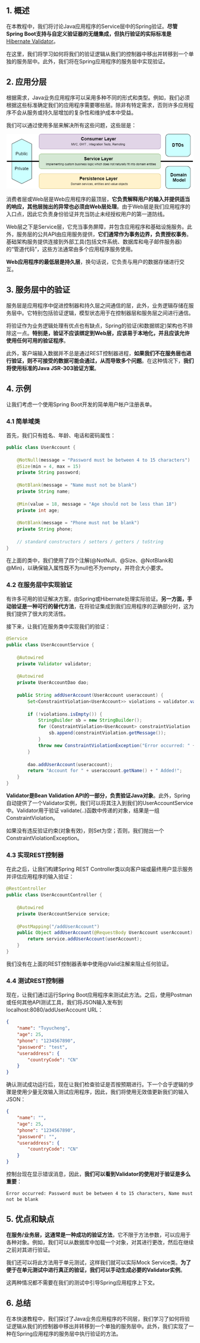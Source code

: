 ## 1. 概述

在本教程中，我们将讨论Java应用程序的Service层中的Spring验证。**尽管Spring Boot支持与自定义验证器的无缝集成，但执行验证的实际标准是**[Hibernate Validator](http://hibernate.org/validator/)。

在这里，我们将学习如何将我们的验证逻辑从我们的控制器中移出并转移到一个单独的服务层中。此外，我们将在Spring应用程序的服务层中实现验证。

## 2. 应用分层

根据需求，Java业务应用程序可以采用多种不同的形式和类型。例如，我们必须根据这些标准确定我们的应用程序需要哪些层。除非有特定需求，否则许多应用程序不会从服务或持久层增加的复杂性和维护成本中受益。

我们可以通过使用多层来解决所有这些问题，这些层是：

<img src="../assets/img.png">

消费者层或Web层是Web应用程序的最顶层，**它负责解释用户的输入并提供适当的响应，其他层抛出的异常也必须由Web层处理**。由于Web层是我们应用程序的入口点，因此它负责身份验证并充当防止未经授权用户的第一道防线。

Web层之下是Service层，它充当事务屏障，并包含应用程序和基础设施服务。此外，服务层的公共API由应用服务提供，**它们通常作为事务边界，负责授权事务**。基础架构服务提供连接到外部工具(包括文件系统、数据库和电子邮件服务器)的“管道代码”，这些方法通常由多个应用程序服务使用。

**Web应用程序的最低层是持久层**，换句话说，它负责与用户的数据存储进行交互。

## 3. 服务层中的验证

服务层是应用程序中促进控制器和持久层之间通信的层，此外，业务逻辑存储在服务层中。它特别包括验证逻辑，模型状态用于在控制器层和服务层之间进行通信。

将验证作为业务逻辑处理有优点也有缺点，Spring的验证(和数据绑定)架构也不排除这一点。**特别是，验证不应该绑定到Web层，应该易于本地化，并且应该允许使用任何可用的验证程序**。

此外，客户端输入数据并不总是通过REST控制器进程，**如果我们不在服务层也进行验证，则不可接受的数据可能会通过，从而导致多个问题**。在这种情况下，**我们将使用标准的Java JSR-303验证方案**。

## 4. 示例

让我们考虑一个使用Spring Boot开发的简单用户帐户注册表单。

### 4.1 简单域类

首先，我们只有姓名、年龄、电话和密码属性：

```java
public class UserAccount {

    @NotNull(message = "Password must be between 4 to 15 characters")
    @Size(min = 4, max = 15)
    private String password;

    @NotBlank(message = "Name must not be blank")
    private String name;

    @Min(value = 18, message = "Age should not be less than 18")
    private int age;

    @NotBlank(message = "Phone must not be blank")
    private String phone;

    // standard constructors / setters / getters / toString
}
```

在上面的类中，我们使用了四个注解(@NotNull、@Size、@NotBlank和@Min)，以确保输入属性既不为null也不为empty，并符合大小要求。

### 4.2 在服务层中实现验证

有许多可用的验证解决方案，由Spring或Hibernate处理实际验证。**另一方面，手动验证是一种可行的替代方法**，在将验证集成到我们应用程序的正确部分时，这为我们提供了很大的灵活性。

接下来，让我们在服务类中实现我们的验证：

```java
@Service
public class UserAccountService {

    @Autowired
    private Validator validator;

    @Autowired
    private UserAccountDao dao;

    public String addUserAccount(UserAccount useraccount) {
        Set<ConstraintViolation<UserAccount>> violations = validator.validate(useraccount);

        if (!violations.isEmpty()) {
            StringBuilder sb = new StringBuilder();
            for (ConstraintViolation<UserAccount> constraintViolation : violations) {
                sb.append(constraintViolation.getMessage());
            }
            throw new ConstraintViolationException("Error occurred: " + sb, violations);
        }

        dao.addUserAccount(useraccount);
        return "Account for " + useraccount.getName() + " Added!";
    }
}
```

**Validator是Bean Validation API的一部分，负责验证Java对象**。此外，Spring自动提供了一个Validator实例，我们可以将其注入到我们的UserAccountService中。Validator用于验证 validate(..)函数中传递的对象，结果是一组ConstraintViolation。

如果没有违反验证约束(对象有效)，则Set为空；否则，我们抛出一个ConstraintViolationException。

### 4.3 实现REST控制器

在此之后，让我们构建Spring REST Controller类以向客户端或最终用户显示服务并评估应用程序的输入验证：

```java
@RestController
public class UserAccountController {

    @Autowired
    private UserAccountService service;

    @PostMapping("/addUserAccount")
    public Object addUserAccount(@RequestBody UserAccount userAccount) {
        return service.addUserAccount(userAccount);
    }
}
```

我们没有在上面的REST控制器表单中使用@Valid注解来阻止任何验证。

### 4.4 测试REST控制器

现在，让我们通过运行Spring Boot应用程序来测试此方法。之后，使用Postman或任何其他API测试工具，我们将JSON输入发布到localhost:8080/addUserAccount URL：

```json
{
    "name": "Tuyucheng",
    "age": 25,
    "phone": "1234567890",
    "password": "test",
    "useraddress": {
        "countryCode": "CN"
    }
}
```

确认测试成功运行后，现在让我们检查验证是否按预期进行。下一个合乎逻辑的步骤是使用少量无效输入测试应用程序，因此，我们将使用无效值更新我们的输入JSON：

```json
{
    "name": "",
    "age": 25,
    "phone": "1234567890",
    "password": "",
    "useraddress": {
        "countryCode": "CN"
    }
}
```

控制台现在显示错误消息，因此，**我们可以看到Validator的使用对于验证是多么重要**：

```shell
Error occurred: Password must be between 4 to 15 characters, Name must not be blank
```

## 5. 优点和缺点

**在服务/业务层，这通常是一种成功的验证方法**，它不限于方法参数，可以应用于各种对象。例如，我们可以从数据库中加载一个对象，对其进行更改，然后在继续之前对其进行验证。

我们还可以将此方法用于单元测试，这样我们就可以实际Mock Service类。**为了便于在单元测试中进行真正的验证，我们可以手动生成必要的Validator实例**。

这两种情况都不需要在我们的测试中引导Spring应用程序上下文。

## 6. 总结

在本快速教程中，我们探讨了Java业务应用程序的不同层，我们学习了如何将验证逻辑从我们的控制器中移出并转移到一个单独的服务层中。此外，我们实现了一种在Spring应用程序的服务层中执行验证的方法。